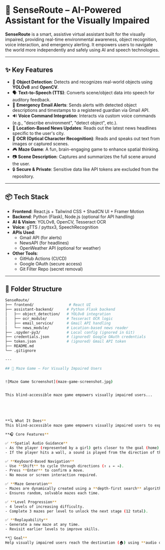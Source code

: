 # 🧠 SenseRoute – AI-Powered Assistant for the Visually Impaired

**SenseRoute** is a smart, assistive virtual assistant built for the visually impaired, providing real-time environmental awareness, object recognition, voice interaction, and emergency alerting. It empowers users to navigate the world more independently and safely using AI and speech technologies.

---

## ✨ Key Features

- 🎯 **Object Detection**: Detects and recognizes real-world objects using **YOLOv8** and **OpenCV**.
- 🗣️ **Text-to-Speech (TTS)**: Converts scene/object data into speech for auditory feedback.
- 📧 **Emergency Email Alerts**: Sends alerts with detected object descriptions and timestamps to a registered guardian via Gmail API.
- 🔊 **Voice Command Integration**: Interacts via custom voice commands (e.g., "describe environment", "detect object", etc.).
- 📰 **Location-Based News Updates**: Reads out the latest news headlines specific to the user's city.
- 📄 **OCR (Optical Character Recognition)**: Reads and speaks out text from images or captured scenes.
- 🎮 **Maze Game**: A fun, brain-engaging game to enhance spatial thinking.
- 📷 **Scene Description**: Captures and summarizes the full scene around the user.
- 🔒 **Secure & Private**: Sensitive data like API tokens are excluded from the repository.

---

## 📦 Tech Stack

- **Frontend**: React.js + Tailwind CSS + ShadCN UI + Framer Motion
- **Backend**: Python (Flask), Node.js (optional for API handling)
- **AI & Vision**: YOLOv8, OpenCV, Tesseract OCR
- **Voice**: gTTS / pyttsx3, SpeechRecognition
- **APIs Used**:
  - Gmail API (for alerts)
  - NewsAPI (for headlines)
  - OpenWeather API (optional for weather)
- **Other Tools**:
  - GitHub Actions (CI/CD)
  - Google OAuth (secure access)
  - Git Filter Repo (secret removal)

---

## 📂 Folder Structure

```bash
SenseRoute/
├── frontend/                # React UI
├── assistant-backend/      # Python Flask backend
│   ├── object_detection/   # YOLOv8 integration
│   ├── ocr_module/         # Tesseract OCR logic
│   ├── email_service/      # Gmail API handling
│   └── news_module/        # Location-based news reader
├── .spyder-py3/            # Local config (ignored in Git)
├── credentials.json        # (ignored) Google OAuth credentials
├── token.json              # (ignored) Gmail API token
├── README.md
└── .gitignore

---

## 🧩 Maze Game – For Visually Impaired Users


![Maze Game Screenshot](maze-game-screenshot.jpg)


This blind-accessible maze game empowers visually impaired users...





**🔍 What It Does**  
This blind-accessible maze game empowers visually impaired users to explore and solve mazes using audio feedback and keyboard navigation.

**🎧 Core Features**

✅ **Spatial Audio Guidance**  
- As the player (represented by a girl) gets closer to the goal (home), the volume of the goal sound increases.  
- If the player hits a wall, a sound is played from the direction of the wall, helping them understand spatial layout.

✅ **Keyboard-Based Navigation**  
- Use **Shift** to cycle through directions (↑ ↓ ← →).  
- Press **Enter** to confirm a move.  
- No mouse or screen interaction required.

✅ **Maze Generation**  
- Mazes are dynamically created using a **depth-first search** algorithm.  
- Ensures random, solvable mazes each time.

✅ **Level Progression**  
- 4 levels of increasing difficulty.  
- Complete 3 mazes per level to unlock the next stage (12 total).

✅ **Replayability**  
- Generate a new maze at any time.  
- Revisit earlier levels to improve skills.

**🎯 Goal**  
Help visually impaired users reach the destination (🏠) using **audio cues and a keyboard interface**. Each maze boosts confidence, spatial reasoning, and fun!




